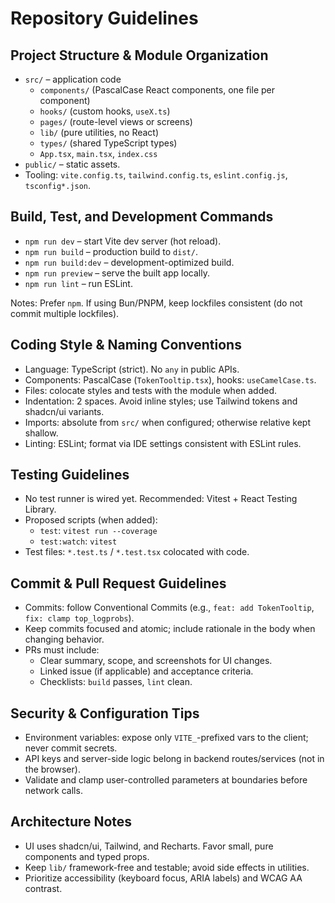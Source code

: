 # Repository Guidelines

## Project Structure & Module Organization
- `src/` – application code
  - `components/` (PascalCase React components, one file per component)
  - `hooks/` (custom hooks, `useX.ts`)
  - `pages/` (route-level views or screens)
  - `lib/` (pure utilities, no React)
  - `types/` (shared TypeScript types)
  - `App.tsx`, `main.tsx`, `index.css`
- `public/` – static assets.
- Tooling: `vite.config.ts`, `tailwind.config.ts`, `eslint.config.js`, `tsconfig*.json`.

## Build, Test, and Development Commands
- `npm run dev` – start Vite dev server (hot reload).
- `npm run build` – production build to `dist/`.
- `npm run build:dev` – development-optimized build.
- `npm run preview` – serve the built app locally.
- `npm run lint` – run ESLint.

Notes: Prefer `npm`. If using Bun/PNPM, keep lockfiles consistent (do not commit multiple lockfiles).

## Coding Style & Naming Conventions
- Language: TypeScript (strict). No `any` in public APIs.
- Components: PascalCase (`TokenTooltip.tsx`), hooks: `useCamelCase.ts`.
- Files: colocate styles and tests with the module when added.
- Indentation: 2 spaces. Avoid inline styles; use Tailwind tokens and shadcn/ui variants.
- Imports: absolute from `src/` when configured; otherwise relative kept shallow.
- Linting: ESLint; format via IDE settings consistent with ESLint rules.

## Testing Guidelines
- No test runner is wired yet. Recommended: Vitest + React Testing Library.
- Proposed scripts (when added):
  - `test`: `vitest run --coverage`
  - `test:watch`: `vitest`
- Test files: `*.test.ts` / `*.test.tsx` colocated with code.

## Commit & Pull Request Guidelines
- Commits: follow Conventional Commits (e.g., `feat: add TokenTooltip`, `fix: clamp top_logprobs`).
- Keep commits focused and atomic; include rationale in the body when changing behavior.
- PRs must include:
  - Clear summary, scope, and screenshots for UI changes.
  - Linked issue (if applicable) and acceptance criteria.
  - Checklists: `build` passes, `lint` clean.

## Security & Configuration Tips
- Environment variables: expose only `VITE_`-prefixed vars to the client; never commit secrets.
- API keys and server-side logic belong in backend routes/services (not in the browser).
- Validate and clamp user-controlled parameters at boundaries before network calls.

## Architecture Notes
- UI uses shadcn/ui, Tailwind, and Recharts. Favor small, pure components and typed props.
- Keep `lib/` framework-free and testable; avoid side effects in utilities.
- Prioritize accessibility (keyboard focus, ARIA labels) and WCAG AA contrast.

